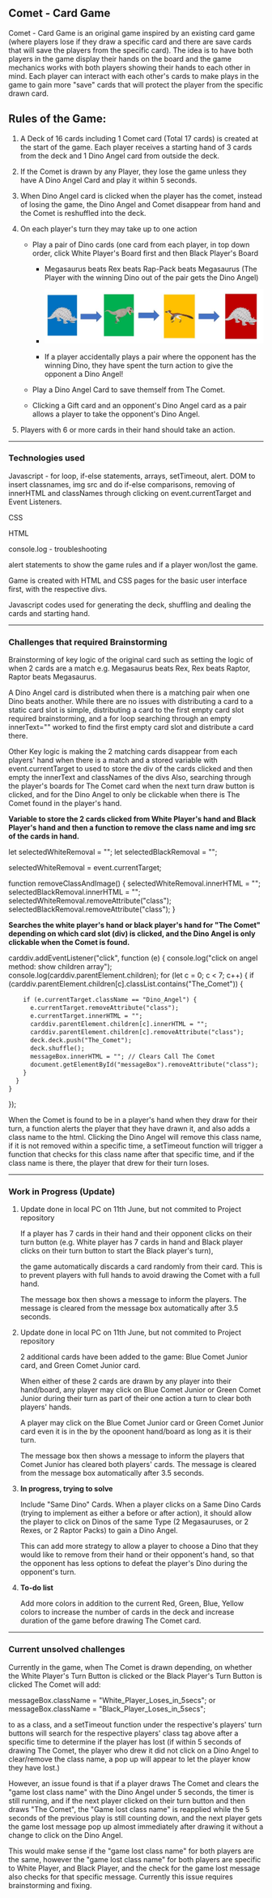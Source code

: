 ## Comet - Card Game

Comet - Card Game is an original game inspired by an existing card game (where players lose if they draw a specific card and there are save cards that will save the players from the specific card).
The idea is to have both players in the game display their hands on the board and the game mechanics works with both players showing their hands to each other in mind. Each player can interact with each other's cards to make plays in the game to gain more "save" cards that will protect the player from the specific drawn card.

## Rules of the Game:

1. A Deck of 16 cards including 1 Comet card (Total 17 cards) is created at the start of the game. Each player receives a starting hand of 3 cards from the deck and 1 Dino Angel card from outside the deck.

2. If the Comet is drawn by any Player, they lose the game unless they have A Dino Angel Card and play it within 5 seconds.

3. When Dino Angel card is clicked when the player has the comet, instead of losing the game, the Dino Angel and Comet disappear from hand and the Comet is reshuffled into the deck.

4. On each player's turn they may take up to one action

   - Play a pair of Dino cards (one card from each player, in top down order, click White Player's Board first and then Black Player's Board

     - Megasaurus beats Rex beats Rap-Pack beats Megasaurus (The Player with the winning Dino out of the pair gets the Dino Angel)

     - ![Game Rules Image](Comet_game_rules.jpg)

     - If a player accidentally plays a pair where the opponent has the winning Dino, they have spent the turn action to give the opponent a Dino Angel!

   - Play a Dino Angel Card to save themself from The Comet.
   - Clicking a Gift card and an opponent's Dino Angel card as a pair allows a player to take the opponent's Dino Angel.

5. Players with 6 or more cards in their hand should take an action.

---

### Technologies used

Javascript - for loop, if-else statements, arrays, setTimeout, alert. DOM to insert classnames, img src and do if-else comparisons, removing of innerHTML and classNames through clicking on event.currentTarget and Event Listeners.

CSS

HTML

console.log - troubleshooting

alert statements to show the game rules and if a player won/lost the game.

Game is created with HTML and CSS pages for the basic user interface first, with the respective divs.

Javascript codes used for generating the deck, shuffling and dealing the cards and starting hand.

---

### Challenges that required Brainstorming

Brainstorming of key logic of the original card such as setting the logic of when 2 cards are a match e.g. Megasaurus beats Rex, Rex beats Raptor, Raptor beats Megasaurus.

A Dino Angel card is distributed when there is a matching pair when one Dino beats another. While there are no issues with distributing a card to a static card slot is simple, distributing a card to the first empty card slot required brainstorming, and a for loop searching through an empty innerText="" worked to find the first empty card slot and distribute a card there.

Other Key logic is making the 2 matching cards disappear from each players' hand when there is a match and a stored variable with event.currentTarget to used to store the div of the cards clicked and then empty the innerText and classNames of the divs Also, searching through the player's boards for The Comet card when the next turn draw button is clicked, and for the Dino Angel to only be clickable when there is The Comet found in the player's hand.

**Variable to store the 2 cards clicked from White Player's hand and Black Player's hand and then a function to remove the class name and img src of the cards in hand.**

let selectedWhiteRemoval = "";
let selectedBlackRemoval = "";

selectedWhiteRemoval = event.currentTarget;

function removeClassAndImage() {
selectedWhiteRemoval.innerHTML = "";
selectedBlackRemoval.innerHTML = "";
selectedWhiteRemoval.removeAttribute("class");
selectedBlackRemoval.removeAttribute("class");
}

**Searches the white player's hand or black player's hand for "The Comet" depending on which card slot (div) is clicked, and the Dino Angel is only clickable when the Comet is found.**

carddiv.addEventListener("click", function (e) {
console.log("click on angel method: show children array");
console.log(carddiv.parentElement.children);
for (let c = 0; c < 7; c++) {
if (carddiv.parentElement.children[c].classList.contains("The_Comet")) {

        if (e.currentTarget.className == "Dino_Angel") {
          e.currentTarget.removeAttribute("class");
          e.currentTarget.innerHTML = "";
          carddiv.parentElement.children[c].innerHTML = "";
          carddiv.parentElement.children[c].removeAttribute("class");
          deck.deck.push("The_Comet");
          deck.shuffle();
          messageBox.innerHTML = ""; // Clears Call The Comet
          document.getElementById("messageBox").removeAttribute("class");
        }
      }
    }

});

When the Comet is found to be in a player's hand when they draw for their turn, a function alerts the player that they have drawn it, and also adds a class name to the html. Clicking the Dino Angel will remove this class name, if it is not removed within a specific time, a setTimeout function will trigger a function that checks for this class name after that specific time, and if the class name is there, the player that drew for their turn loses.

---

### Work in Progress (Update)

1. Update done in local PC on 11th June, but not commited to Project repository

   If a player has 7 cards in their hand and their opponent clicks on their turn button (e.g. White player has 7 cards in hand and Black player clicks on their turn button to start the Black player's turn),

   the game automatically discards a card randomly from their card. This is to prevent players with full hands to avoid drawing the Comet with a full hand.

   The message box then shows a message to inform the players. The message is cleared from the message box automatically after 3.5 seconds.

2. Update done in local PC on 11th June, but not commited to Project repository

   2 additional cards have been added to the game: Blue Comet Junior card, and Green Comet Junior card.

   When either of these 2 cards are drawn by any player into their hand/board, any player may click on Blue Comet Junior or Green Comet Junior during their turn as part of their one action a turn to clear both players' hands.

   A player may click on the Blue Comet Junior card or Green Comet Junior card even it is in the by the opoonent hand/board as long as it is their turn.

   The message box then shows a message to inform the players that Comet Junior has cleared both players' cards. The message is cleared from the message box automatically after 3.5 seconds.

3. **In progress, trying to solve**

   Include "Same Dino" Cards.
   When a player clicks on a Same Dino Cards (trying to implement as either a before or after action), it should allow the player to click on Dinos of the same Type (2 Megasauruses, or 2 Rexes, or 2 Raptor Packs) to gain a Dino Angel.

   This can add more strategy to allow a player to choose a Dino that they would like to remove from their hand or their opponent's hand, so that the opponent has less options to defeat the player's Dino during the opponent's turn.

4. **To-do list**

   Add more colors in addition to the current Red, Green, Blue, Yellow colors to increase the number of cards in the deck and increase duration of the game before drawing The Comet card.

---

### Current unsolved challenges

Currently in the game, when The Comet is drawn depending, on whether the White Player's Turn Button is clicked or the Black Player's Turn Button is clicked
The Comet will add:

messageBox.className = "White_Player_Loses_in_5secs";
or
messageBox.className = "Black_Player_Loses_in_5secs";

to as a class, and a setTimeout function under the respective's players' turn buttons will search for the respective players' class tag above after a specific time to determine if the player has lost (if within 5 seconds of drawing The Comet, the player who drew it did not click on a Dino Angel to clear/remove the class name, a pop up will appear to let the player know they have lost.)

However, an issue found is that if a player draws The Comet and clears the "game lost class name" with the Dino Angel under 5 seconds, the timer is still running, and if the next player clicked on their turn button and then draws "The Comet", the "Game lost class name" is reapplied while the 5 seconds of the previous play is still counting down, and the next player gets the game lost message pop up almost immediately after drawing it without a change to click on the Dino Angel.

This would make sense if the "game lost class name" for both players are the same, however the "game lost class name" for both players are specific to White Player, and Black Player, and the check for the game lost message also checks for that specific message. Currently this issue requires brainstorming and fixing.
